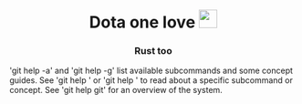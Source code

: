 <h1 align="center">Dota one love  
<img src="https://github.com/blackcater/blackcater/raw/main/images/Hi.gif" height="32"/></h1>
<h3 align="center">Rust too</h3>
'git help -a' and 'git help -g' list available subcommands and some
concept guides. See 'git help <command>' or 'git help <concept>'
to read about a specific subcommand or concept.
See 'git help git' for an overview of the system.
